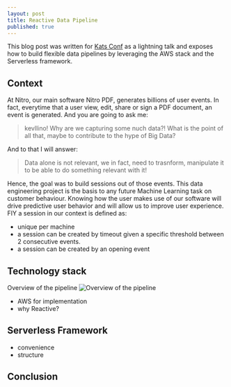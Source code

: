 ```yaml
---
layout: post
title: Reactive Data Pipeline
published: true
---
```


This blog post was written for [Kats Conf](http://www.katsconf.com/) as a lightning talk and exposes how to build flexible data pipelines by leveraging the AWS stack and the Serverless framework.

## Context 

At Nitro, our main software Nitro PDF, generates billions of user events. In fact, everytime that a user view, edit, share or sign a PDF document, an event is generated. And you are going to ask me:  

> kevllino! Why are we capturing some nuch data?! What is the point of all that, maybe to contribute to the hype of Big Data?

And to that I will answer: 

> Data alone is not relevant, we in fact, need to trasnform, manipulate it to be able to do something relevant with it!

Hence, the goal was to build sessions out of those events. This data engineering project is the basis to any future Machine Learning task on customer behaviour. Knowing how the user makes use of our software will drive predictive user behavior and will allow us to improve user experience. FIY a session in our context is defined as: 

- unique per machine 
- a session can be created by timeout given a specific threshold between 2 consecutive events. 
- a session can be created by an opening event

## Technology stack 

Overview of the pipeline 
![Overview of the pipeline]({{site.baseurl}}https://github.com/kevllino/kevllino.github.io/blob/master/images/Screen%20Shot%202017-02-05%20at%2012.24.38.png?raw=true)

- AWS for implementation 
- why Reactive? 

## Serverless Framework 

- convenience 
- structure 

## Conclusion
